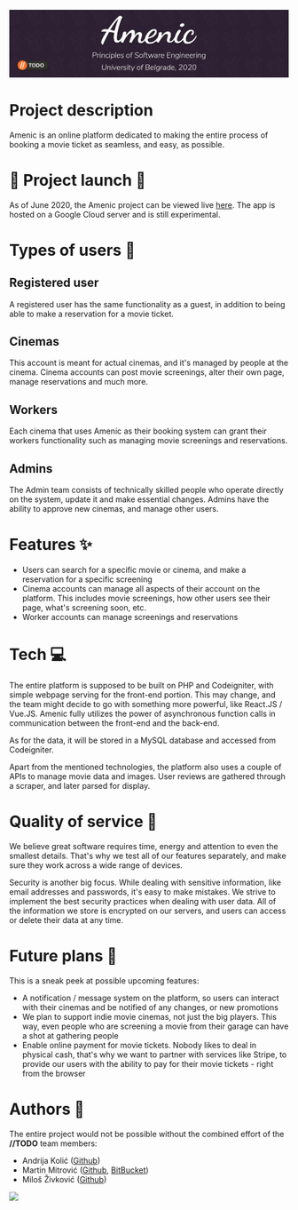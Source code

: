 ![Banner](imgs/github/banner.jpg)

# Project description

Amenic is an online platform dedicated to making the entire process of booking a movie ticket as seamless, and easy, as possible.

# :tada: Project launch :tada:

As of June 2020, the Amenic project can be viewed live [here](http://34.107.60.47/). The app is hosted on a Google Cloud server and is still experimental.

# Types of users :boy:

## Registered user

A registered user has the same functionality as a guest, in addition to being able to make a reservation for a movie ticket.

## Cinemas

This account is meant for actual cinemas, and it's managed by people at the cinema. Cinema accounts can post movie screenings, alter their own page, manage reservations and much more.

## Workers

Each cinema that uses Amenic as their booking system can grant their workers functionality such as managing movie screenings and reservations.

## Admins

The Admin team consists of technically skilled people who operate directly on the system, update it and make essential changes. Admins have the ability to approve new cinemas, and manage other users.

# Features :sparkles:

- Users can search for a specific movie or cinema, and make a reservation for a specific screening
- Cinema accounts can manage all aspects of their account on the platform. This includes movie screenings, how other users see their page, what's screening soon, etc.
- Worker accounts can manage screenings and reservations

# Tech :computer:

The entire platform is supposed to be built on PHP and Codeigniter, with simple webpage serving for the front-end portion. This may change, and the team might decide to go with something more powerful, like React.JS / Vue.JS.
Amenic fully utilizes the power of asynchronous function calls in communication between the front-end and the back-end.

As for the data, it will be stored in a MySQL database and accessed from Codeigniter.

Apart from the mentioned technologies, the platform also uses a couple of APIs to manage movie data and images.
User reviews are gathered through a scraper, and later parsed for display.

# Quality of service :wrench:

We believe great software requires time, energy and attention to even the smallest details. That's why we test all of our features separately, and make sure they work across a wide range of devices.

Security is another big focus. While dealing with sensitive information, like email addresses and passwords, it's easy to make mistakes. We strive to implement the best security practices when dealing with user data. All of the information we store is encrypted on our servers, and users can access or delete their data at any time.

# Future plans :memo:

This is a sneak peek at possible upcoming features:

- A notification / message system on the platform, so users can interact with their cinemas and be notified of any changes, or new promotions
- We plan to support indie movie cinemas, not just the big players. This way, even people who are screening a movie from their garage can have a shot at gathering people
- Enable online payment for movie tickets. Nobody likes to deal in physical cash, that's why we want to partner with services like Stripe, to provide our users with the ability to pay for their movie tickets - right from the browser

# Authors :construction_worker:

The entire project would not be possible without the combined effort of the **//TODO** team members:

- Andrija Kolić ([Github](https://github.com/k0lic))
- Martin Mitrović ([Github](https://github.com/Rpsaman13000), [BitBucket](https://bitbucket.org/Maximious/))
- Miloš Živković ([Github](https://github.com/zivkovicmilos))

<img src="https://github.com/zivkovicmilos/Amenic/blob/master/imgs/github/TODO_Logo.png" width="250">
